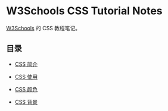 # W3Schools CSS Tutorial Notes

[W3Schools](https://www.w3schools.com/) 的 CSS 教程笔记。

## 目录

- [CSS 简介](./docs/d-01_intro.md)

- [CSS 使用](./docs/d-02_howto.md)

- [CSS 颜色](./docs/d-03_color.md)

- [CSS 背景](./docs/d-04_bg.md)
